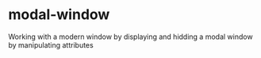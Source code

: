 # modal-window

Working with a modern window by displaying and hidding a modal window
by manipulating attributes
